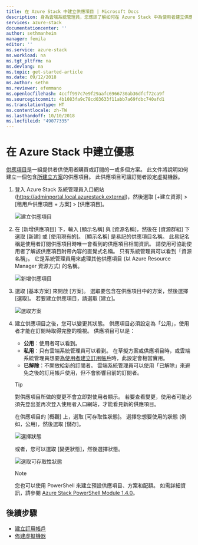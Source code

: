 ```yaml
---
title: 在 Azure Stack 中建立供應項目 | Microsoft Docs
description: 身為雲端系統管理員，您應該了解如何在 Azure Stack 中為使用者建立供應項目。
services: azure-stack
documentationcenter: ''
author: sethmanheim
manager: femila
editor: ''
ms.service: azure-stack
ms.workload: na
ms.tgt_pltfrm: na
ms.devlang: na
ms.topic: get-started-article
ms.date: 09/12/2018
ms.author: sethm
ms.reviewer: efemmano
ms.openlocfilehash: 4ccff997c7e9f29aafc6966730ab36dfcf72ca9f
ms.sourcegitcommit: 4b1083fa9c78cd03633f11abb7a69fdbc740afd1
ms.translationtype: HT
ms.contentlocale: zh-TW
ms.lasthandoff: 10/10/2018
ms.locfileid: "49077335"
---
```

# <a name="create-an-offer-in-azure-stack"></a>在 Azure Stack 中建立優惠

[供應項目](azure-stack-key-features.md)是一組提供者供使用者購買或訂閱的一或多個方案。 此文件將說明如何建立一個包含[所建立方案](azure-stack-create-plan.md)的供應項目。 此供應項目可讓訂閱者設定虛擬機器。

1. 登入 Azure Stack 系統管理員入口網站 (https://adminportal.local.azurestack.external)，然後選取 [+建立資源] > [租用戶供應項目 + 方案] > [供應項目]。

   ![建立供應項目](media/azure-stack-create-offer/image01.png)
  
2. 在 [新增供應項目] 下，輸入 [顯示名稱] 與 [資源名稱]，然後在 [資源群組] 下選取 [新建] 或 [使用現有的]。 [顯示名稱] 是易記的供應項目名稱。 此易記名稱是使用者訂閱供應項目時唯一會看到的供應項目相關資訊。 請使用可協助使用者了解該供應項目附帶內容的直覺式名稱。 只有系統管理員可以看到「資源名稱」。 它是系統管理員用來處理其他供應項目 (以 Azure Resource Manager 資源方式) 的名稱。

   ![新增供應項目](media/azure-stack-create-offer/image01a.png)
  
3. 選取 [基本方案] 來開啟 [方案]。 選取要包含在供應項目中的方案，然後選擇 [選取]。 若要建立供應項目，請選取 [建立]。

   ![選取方案](media/azure-stack-create-offer/image02.png)
  
4. 建立供應項目之後，您可以變更其狀態。 供應項目必須設定為「公用」，使用者才能在訂閱時取得完整的檢視。 供應項目可以是：

   - **公用**：使用者可以看到。
   - **私用**：只有雲端系統管理員可以看到。 在草擬方案或供應項目時，或雲端系統管理員想要[為使用者建立訂用帳戶](azure-stack-subscribe-plan-provision-vm.md#create-a-subscription-as-a-cloud-operator)時，此設定會相當實用。
   - **已解除**：不開放給新的訂閱者。 雲端系統管理員可以使用「已解除」來避免之後的訂用帳戶使用，但不會影響目前的訂閱者。

   > [!TIP]  
   > 對供應項目所做的變更不會立即對使用者顯示。 若要查看變更，使用者可能必須先登出並再次登入使用者入口網站，才能看見新的供應項目。

   在供應項目的 [概觀] 上，選取 [可存取性狀態]。 選擇您想要使用的狀態 (例如，公用)，然後選取 [儲存]。
 
     ![選擇狀態](media/azure-stack-create-offer/change-stage-1807.png)

     或者，您可以選取 [變更狀態]，然後選擇狀態。

    ![選取可存取性狀態](media/azure-stack-create-offer/change-stage-select-1807.png)

   > [!NOTE]
   > 您也可以使用 PowerShell 來建立預設供應項目、方案和配額。 如需詳細資訊，請參閱 [Azure Stack PowerShell Module 1.4.0](https://docs.microsoft.com/powershell/azure/azure-stack/overview?view=azurestackps-1.4.0)。

## <a name="next-steps"></a>後續步驟

- [建立訂用帳戶](azure-stack-subscribe-plan-provision-vm.md)
- [佈建虛擬機器](azure-stack-provision-vm.md)
